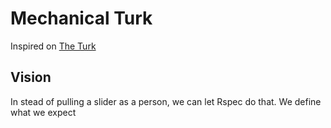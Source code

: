 # Mechanical Turk

Inspired on [The Turk](http://en.wikipedia.org/wiki/The_Turk)

## Vision

In stead of pulling a slider as a person, we can let Rspec do that. We define
what we expect

